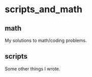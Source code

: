 # scripts_and_math
## math
My solutions to math/coding problems.
## scripts
Some other things I wrote.
